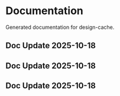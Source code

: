 # Documentation

Generated documentation for design-cache.

## Doc Update 2025-10-18

## Doc Update 2025-10-18

## Doc Update 2025-10-18
